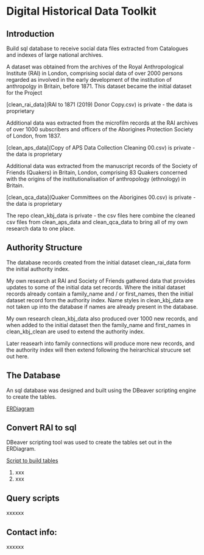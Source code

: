 # Digital Historical Data Toolkit

## Introduction

Build sql database to receive social data files extracted from Catalogues and indexes of large national archives.

A dataset was obtained from the archives of the Royal Anthropological Institute (RAI) in London, comprising social data of over 2000 persons regarded as involved in the early development of the institution of anthropolgy in Britain, before 1871. This dataset became the initial dataset for the Project

[clean_rai_data](RAI to 1871 (2019) Donor Copy.csv) is private - the data is proprietary

Additional data was extracted from the microfilm records at the RAI archives of over 1000 subscribers and officers of the Aborigines Protection Society of London, from 1837.

[clean_aps_data](Copy of APS Data Collection Cleaning 00.csv) is private - the data is proprietary

Additional data was extracted from the manuscript records of the Society of Friends (Quakers) in Britain, London, comprising 83 Quakers concerned with the origins of the institutionalisation of anthropology (ethnology) in Britain. 

[clean_qca_data](Quaker Committees on the Aborigines 00.csv) is private - the data is proprietary

The repo clean_kbj_data is private - the csv files here combine the cleaned csv files from clean_aps_data and clean_qca_data to bring all of my own research data to one place. 

## Authority Structure

The database records created from the initial dataset clean_rai_data form the initial authority index.

My own research at RAI and Society of Friends gathered data that provides updates to some of the initial data set records. Where the initial dataset records already contain a family_name and / or first_names, then the initial dataset record form the authority index. Name styles in clean_kbj_data are not taken up into the database if names are already present in the database.   

My own research clean_kbj_data also produced over 1000 new records, and when added to the initial dataset then the family_name and first_names in clean_kbj_clean are used to extend the authority index.

Later reasearh into family connections will produce more new records, and the authority index will then extend following the heirarchical strucure set out here. 

##  The Database

An sql database was designed and built using the DBeaver scripting engine to create the tables.

[ERDiagram](https://github.com/KelvinBeerJones/ceda-database/blob/9fa090f2859aa41e90368458ab4fe8e95135ff9b/ERDiagram.png)


## Convert RAI to sql

DBeaver scripting tool was used to create the tables set out in the ERDiagram.

[Script to build tables](convert_rai_to_sql/create_tables.sql)

1. xxx
1. xxx

## Query scripts

xxxxxx

## Contact info:

xxxxxx






